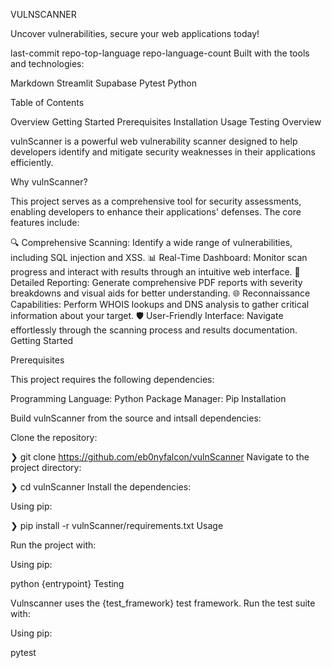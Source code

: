 VULNSCANNER

Uncover vulnerabilities, secure your web applications today!

last-commit repo-top-language repo-language-count
Built with the tools and technologies:

Markdown Streamlit Supabase Pytest Python

Table of Contents

Overview
Getting Started
Prerequisites
Installation
Usage
Testing
Overview

vulnScanner is a powerful web vulnerability scanner designed to help developers identify and mitigate security weaknesses in their applications efficiently.

Why vulnScanner?

This project serves as a comprehensive tool for security assessments, enabling developers to enhance their applications' defenses. The core features include:

🔍 Comprehensive Scanning: Identify a wide range of vulnerabilities, including SQL injection and XSS.
📊 Real-Time Dashboard: Monitor scan progress and interact with results through an intuitive web interface.
📄 Detailed Reporting: Generate comprehensive PDF reports with severity breakdowns and visual aids for better understanding.
🌐 Reconnaissance Capabilities: Perform WHOIS lookups and DNS analysis to gather critical information about your target.
🛡️ User-Friendly Interface: Navigate effortlessly through the scanning process and results documentation.
Getting Started

Prerequisites

This project requires the following dependencies:

Programming Language: Python
Package Manager: Pip
Installation

Build vulnScanner from the source and intsall dependencies:

Clone the repository:

❯ git clone https://github.com/eb0nyfalcon/vulnScanner
Navigate to the project directory:

❯ cd vulnScanner
Install the dependencies:

Using pip:

❯ pip install -r vulnScanner/requirements.txt
Usage

Run the project with:

Using pip:

python {entrypoint}
Testing

Vulnscanner uses the {test_framework} test framework. Run the test suite with:

Using pip:

pytest
